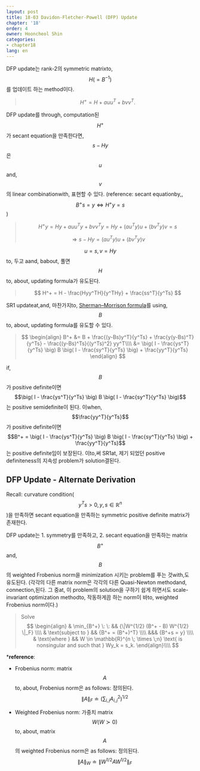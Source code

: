 ```yaml
---
layout: post
title: 18-03 Davidon-Fletcher-Powell (DFP) Update
chapter: '18'
order: 4
owner: Hooncheol Shin
categories:
- chapter18
lang: en
---
```


DFP update는 rank-2의 symmetric matrixto, $$H (=B^{-1})$$를 업데이트 하는 method이다.

>$$H^+ = H + auu^T + bvv^T.$$

DFP update를 through, computation된 $$H^+$$가 secant equation을 만족한다면, $$s-Hy$$은 $$u$$and, $$v$$의 linear combinationwith, 표현할 수 있다. (reference: secant equationby,, $$B^+ s =y \Leftrightarrow H^+ y = s$$)

>$$H^+y = Hy + auu^Ty + bvv^Ty = Hy + (au^Ty)u + (bv^Ty)v = s$$
>
>$$\Rightarrow s - Hy = (au^Ty)u + (bv^Ty)v$$

$$u=s, v=Hy$$to, 두고 aand, babout, 풀면 $$H$$to, about, updating formula가 유도된다.
>$$
> H^+ = H - \frac{Hyy^TH}{y^THy} + \frac{ss^T}{y^Ts}
>$$

SR1 updateat,and, 마찬가지to, [Sherman–Morrison formula](https://en.wikipedia.org/wiki/Sherman%E2%80%93Morrison_formula)를 using, $$B$$to, about, updating formula를 유도할 수 있다.

>$$
>\begin{align}
>B^+ &= B + \frac{(y-Bs)y^T}{y^Ts} + \frac{y(y-Bs)^T}{y^Ts} - \frac{(y-Bs)^Ts}{(y^Ts)^2} yy^T\\\\
> &= \big( I - \frac{ys^T}{y^Ts} \big) B \big( I - \frac{sy^T}{y^Ts} \big) + \frac{yy^T}{y^Ts} 
>\end{align}
>$$

if, $$B$$가 positive definite이면 $$\big( I - \frac{ys^T}{y^Ts} \big) B \big( I - \frac{sy^T}{y^Ts} \big)$$는 positive semidefinite이 된다. 이when, $$\frac{yy^T}{y^Ts}$$가 positive definite이면 $$B^+ = \big( I - \frac{ys^T}{y^Ts} \big) B \big( I - \frac{sy^T}{y^Ts} \big) + \frac{yy^T}{y^Ts}$$는 positive definite임이 보장된다. 이to,써 SR1at, 제기 되었던 positive definiteness의 지속성 problem가 solution결된다.

## DFP Update - Alternate Derivation

Recall: curvature condition($$y^Ts > 0, y,s \in \mathbb{R}^n$$)을 만족하면 secant equation을 만족하는 symmetric positive definite matrix가 존재한다.

DFP update는 1. symmetry를 만족하고, 2. secant equation을 만족하는 matrix $$B^+$$and, $$B$$의 weighted Frobenius norm을 minimization 시키는 problem를 푸는 것with,도 유도된다. (각각의 다른 matrix norm은 각각의 다른 Quasi-Newton methodand, connection,된다. 그 중at, 이 problem의 solution을 구하기 쉽게 하면서도 scale-invariant optimization methodto, 작동하게끔 하는 norm이 바to, weighted Frobenius norm이다.)

>Solve
>$$
>\begin{align}
>& \min_{B^+} \: \: && {\|W^{1/2} (B^+ - B) W^{1/2} \|_F} \\\\
>& \text{subject to } && {B^+ = (B^+)^T} \\\\
>    &&& {B^+s = y}  \\\\
>& \text{where } && W \in \mathbb{R}^{n \; \times \;n} \text{ is nonsingular and such that } Wy_k = s_k.
>\end{align}\\\\
>$$

***reference**:

* Frobenius norm: matrix $$A$$to, about, Frobenius norm은 as follows: 정의된다.
$$
\| A \|_{F}  \doteq ( \sum_{i,j} A_{i,j}^2 )^{1/2}
$$

* Weighted Frobenius norm: 가중치 matrix $$W(W \succ 0)$$to, about, matrix $$A$$의 weighted Frobenius norm은 as follows: 정의된다. 
$$
\|A\|_W \doteq \| W^{1/2} A W^{1/2} \|_F
$$